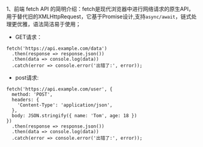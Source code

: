 1、前端 fetch API 的简明介绍：fetch是现代浏览器中进行网络请求的原生API，用于替代旧的XMLHttpRequest，它基于Promise设计,支持`async/await`，链式处理更优雅，语法简洁易于使用；
- GET请求：
```
fetch('https://api.example.com/data')
  .then(response => response.json())
  .then(data => console.log(data))
  .catch(error => console.error('出错了:', error));
```
- post请求:
```
fetch('https://api.example.com/user', {
  method: 'POST',
  headers: {
    'Content-Type': 'application/json',
  },
  body: JSON.stringify({ name: 'Tom', age: 18 })
})
  .then(response => response.json())
  .then(data => console.log(data))
  .catch(error => console.error('出错了:', error));
```

